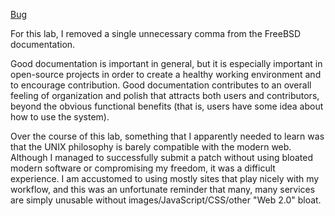 [Bug](https://bugs.freebsd.org/bugzilla/show_bug.cgi?id=218072)

For this lab, I removed a single unnecessary comma from the FreeBSD documentation.

Good documentation is important in general, but it is especially important in open-source projects in order to create a healthy working environment and to encourage contribution.
Good documentation contributes to an overall feeling of organization and polish that attracts both users and contributors, beyond the obvious functional benefits (that is, users have some idea about how to use the system).

Over the course of this lab, something that I apparently needed to learn was that the UNIX philosophy is barely compatible with the modern web.
Although I managed to successfully submit a patch without using bloated modern software or compromising my freedom, it was a difficult experience.
I am accustomed to using mostly sites that play nicely with my workflow, and this was an unfortunate reminder that many, many services are simply unusable without images/JavaScript/CSS/other "Web 2.0" bloat.
